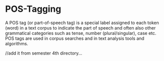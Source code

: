 # POS-Tagging

A POS tag (or part-of-speech tag) is a special label assigned to each token (word) in a text corpus to indicate the part of speech and often also other grammatical categories such as tense, number (plural/singular), case etc. POS tags are used in corpus searches and in text analysis tools and algorithms.

//add it from semester 4th directory...
